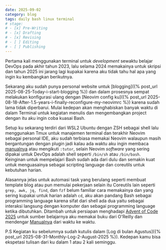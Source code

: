 ```yaml
---
date: 2025-09-02 
category: blog
tags: daily bash linux terminal
# stage:
# - [x] Pre-Writing
# - [x] Drafting
# - [x] Revising
# - [ ] Editing
# - [ ] Publishing
---
```

Pertama kali menggunakan terminal untuk *development* sewaktu belajar DevOps pada akhir tahun 2023, lalu selama 2024 memakainya untuk skripsi dan tahun 2025 ini jarang lagi kupakai karena aku tidak tahu hal apa yang ingin ku kembangkan berikutnya.

Sekarang aku sudah punya personal website untuk [blogging]({% post_url 2025-08-25-Today-i-start-blogging %}) dan dalam prosesnya sempat melakukan konfigurasi ulang dengan [Neovim config ku]({% post_url 2025-08-18-After-1.5-years-i-finally-reconfigure-my-neovimrc %}) karena sudah lama tidak diperbarui. Mulai kedepan akan menghabiskan banyak waktu di dalam Terminal untuk kegiatan menulis dan mengembangkan project dengan itu aku ingin coba kuasai Bash.

Setup ku sekarang terdiri dari WSL2 Ubuntu dengan ZSH sebagai shell lalu menggunakan Tmux untuk manajemen terminal dan terakhir Neovim sebagai personal IDE, aku sudah terbiasa memakai Neovim walaupun masih bergantungan dengan plugin jadi kalau ada waktu aku ingin membaca [manualnya](https://youtu.be/rT-fbLFOCy0?si=xGfRY-TttyMNIEly) atau mengikuti `:tutor`, selain Neovim *software* yang sering dipakai untuk DevOps adalah shell seperti `/bin/sh` atau `/bin/bash`. Keinginan untuk mempelajari Bash sudah ada dari dulu dan semakin kuat untuk menguasainya sebagai scripting language dan coreutils untuk kebutuhan harian.

Alasannya jelas untuk automasi task yang berulang seperti membuat template blog atau pun memulai pekerjaan selain itu Coreutils lain seperti `grep, awk, jq, find`, dan `fzf` belum familiar cara memakainya dan yang sering kupakai untuk harian adalah `cd`, aku akan pandang Bash sebagai programming language karena sifat dari shell ada dua yaitu sebagai interaksi langsung dengan komputer dan sebagai programming language ketika dibutuhkan. Ditambah untuk persiapan menghadapi [Advent of Code 2025](https://adventofcode.com/) untuk sumber belajarnya aku memakai buku dari O'Reilly dan mendengar [Manualnya](https://youtu.be/7taNCDMpPvc?si=SMKOGO54a0m7hlEC) dari waktu ke waktu.

P.S Kegiatan ku sebelumnya sudah kutulis dalam [Log di bulan Agustus]({% post_url 2025-08-31-Monthly-Log-2-August-2025 %}). Kedepan kamu bisa ekspetasi tulisan dari ku dalam 1 atau 2 kali seminggu.
